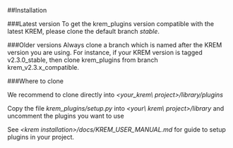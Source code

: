 

##Installation

###Latest version
To get the krem_plugins version compatible with the latest KREM, please clone the default branch _stable_.

###Older versions
Always clone a branch which is named after the KREM version you are using. For instance, if your KREM version is tagged v2.3.0_stable, then clone krem_plugins from branch krem_v2.3.x_compatible. 

###Where to clone

We recommend to clone directly into _\<your_krem\ project\>/library/plugins_

Copy the file _krem\_plugins/setup.py_ into _\<your\ krem\ project\>/library_ and uncomment the plugins you want to use

See _\<krem installation\>/docs/KREM\_USER\_MANUAL.md_ for guide to setup plugins in your project.


